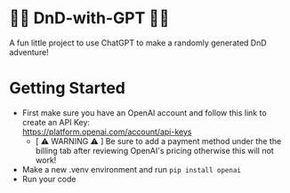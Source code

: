 # 🧙‍♀️ DnD-with-GPT 🧙‍♂️
A fun little project to use ChatGPT to make a randomly generated DnD adventure!
# Getting Started
 - First make sure you have an OpenAI account and follow this link to create an API Key:  
 https://platform.openai.com/account/api-keys  
   - [ ⚠ WARNING ⚠ ] Be sure to add a payment method under the the billing tab after reviewing OpenAI's pricing otherwise this will not work!
 - Make a new .venv environment and run `pip install openai`
 - Run your code
